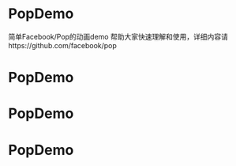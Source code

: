 # PopDemo
简单Facebook/Pop的动画demo
帮助大家快速理解和使用，详细内容请https://github.com/facebook/pop
# PopDemo
# PopDemo
# PopDemo
